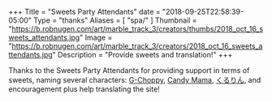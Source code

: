 +++
Title = "Sweets Party Attendants"
date = "2018-09-25T22:58:39-05:00"
Type = "thanks"
Aliases = [
    "spa/"
]
Thumbnail = "https://b.robnugen.com/art/marble_track_3/creators/thumbs/2018_oct_16_sweets_attendants.jpg"
Image = "https://b.robnugen.com/art/marble_track_3/creators/2018_oct_16_sweets_attendants.jpg"
Description = "Provide sweets and translation!"
+++

Thanks to the Sweets Party Attendants for providing support in terms of sweets,
naming several characters: [G-Choppy](/w/gc), [Candy Mama](/candy/),
[くるりん](/w/rg), and encouragement plus help translating the site!
